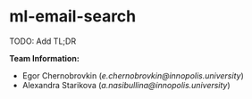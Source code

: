 # ml-email-search

TODO: Add TL;DR

**Team Information:**

- Egor Chernobrovkin (_e.chernobrovkin@innopolis.university_)
- Alexandra Starikova (_a.nasibullina@innopolis.university_)

